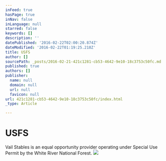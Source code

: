 ```yaml
---
inFeed: true
hasPage: true
inNav: false
inLanguage: null
starred: false
keywords: []
description: ''
datePublished: '2016-02-22T02:00:20.874Z'
dateModified: '2016-02-22T01:19:25.218Z'
title: USFS
author: []
sourcePath: _posts/2016-02-21-421c1281-cb53-4642-9e10-18c3753c50fc.md
published: true
authors: []
publisher:
  name: null
  domain: null
  url: null
  favicon: null
url: 421c1281-cb53-4642-9e10-18c3753c50fc/index.html
_type: Article

---
```

# USFS

Vail Stables is an equal opportunity provider operating under Special Use Permit by the White River National Forest.  ![](https://the-grid-user-content.s3-us-west-2.amazonaws.com/bec461a7-64aa-425f-8a0d-a2bf13b30aaf.png)